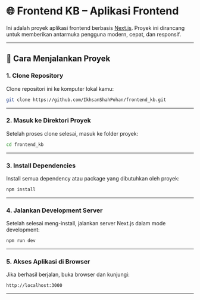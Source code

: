 # 🌐 Frontend KB – Aplikasi Frontend

Ini adalah proyek aplikasi frontend berbasis [Next.js](https://nextjs.org/). Proyek ini dirancang untuk memberikan antarmuka pengguna modern, cepat, dan responsif.

---

## 🚀 Cara Menjalankan Proyek

### 1. Clone Repository

Clone repositori ini ke komputer lokal kamu:

```bash
git clone https://github.com/IkhsanShahPohan/frontend_kb.git
```

---

### 2. Masuk ke Direktori Proyek

Setelah proses clone selesai, masuk ke folder proyek:

```bash
cd frontend_kb
```

---

### 3. Install Dependencies

Install semua dependency atau package yang dibutuhkan oleh proyek:

```bash
npm install
```

---

### 4. Jalankan Development Server

Setelah selesai meng-install, jalankan server Next.js dalam mode development:

```bash
npm run dev
```

---

### 5. Akses Aplikasi di Browser

Jika berhasil berjalan, buka browser dan kunjungi:

```
http://localhost:3000
```

---

